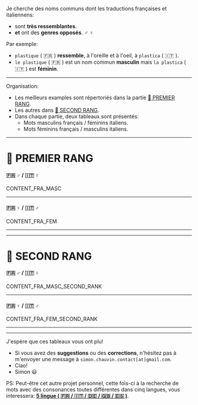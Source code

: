 Je cherche des noms communs dont les traductions françaises et italiennens:
- sont **très ressemblantes**.
- **et** ont des **genres opposés**. :male_sign: :female_sign:

Par exemple:
- `plastique` ( :fr: ) **ressemble**, à l'oreille et à l'oeil, à `plastica` ( :it: ).
- `le plastique` ( :fr: ) est un nom commun **masculin** mais `la plastica` ( :it: ) est **féminin**.

---

Organisation:
- Les meilleurs examples sont répertoriés dans la partie [ :1st_place_medal: PREMIER RANG](#1st_place_medal-premier-rang).
- Les autres dans [ :2nd_place_medal: SECOND RANG](#2nd_place_medal-second-rang).
- Dans chaque partie, deux tableaux sont présentés:
  - Mots masculins français / féminins italiens.
  - Mots féminins français / masculins italiens.

---

# :1st_place_medal: PREMIER RANG

#### :fr: :male_sign: / :it: :female_sign:

CONTENT_FRA_MASC

---

#### :fr: :female_sign: / :it: :male_sign:

CONTENT_FRA_FEM

---
---

# :2nd_place_medal: SECOND RANG

#### :fr: :male_sign: / :it: :female_sign:

CONTENT_FRA_MASC_SECOND_RANK

---

#### :fr: :female_sign: / :it: :male_sign:

CONTENT_FRA_FEM_SECOND_RANK

---
---

J'espère que ces tableaux vous ont plu!
- Si vous avez des **suggestions** ou des **corrections**, n'hésitez pas à m'envoyer une message à `simon.chauvin.contact[at]gmail.com`.
- Ciao!
- Simon :smiley:

PS: Peut-être cet autre projet personnel, cette fois-ci à la recherche de mots avec des consonances toutes différentes dans cinq langues, vous interessera: **[5 lingue ( :fr: / :it: / :de: / :uk: / :es: )](https://github.com/chauvinSimon/lingue/blob/master/README.md)**.